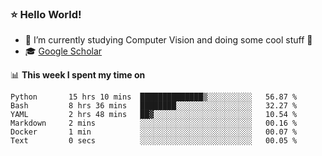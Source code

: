 ### ⭐️ Hello World!

<!--
**hologerry/hologerry** is a ✨ _special_ ✨ repository because its `README.md` (this file) appears on your GitHub profile.

Here are some ideas to get you started:

- 🔭 I’m currently working and studying on Computer Vision
- 🌱 I’m currently learning at Peking University
- 💬 Ask me about 
- 📫 How to reach me: E-mail
- 😄 Pronouns: he/his
- ⚡ Fun fact: Music is the Power
-->


- 🔭 I’m currently studying Computer Vision and doing some cool stuff 🤖
- 🎓 [Google Scholar](https://scholar.google.com/citations?user=3ykqW9wAAAAJ&hl=en)


📊 **This week I spent my time on**

<!--START_SECTION:waka-->

```text
Python       15 hrs 10 mins  ██████████████▒░░░░░░░░░░   56.87 %
Bash         8 hrs 36 mins   ████████░░░░░░░░░░░░░░░░░   32.27 %
YAML         2 hrs 48 mins   ██▓░░░░░░░░░░░░░░░░░░░░░░   10.54 %
Markdown     2 mins          ░░░░░░░░░░░░░░░░░░░░░░░░░   00.16 %
Docker       1 min           ░░░░░░░░░░░░░░░░░░░░░░░░░   00.07 %
Text         0 secs          ░░░░░░░░░░░░░░░░░░░░░░░░░   00.05 %
```

<!--END_SECTION:waka-->
